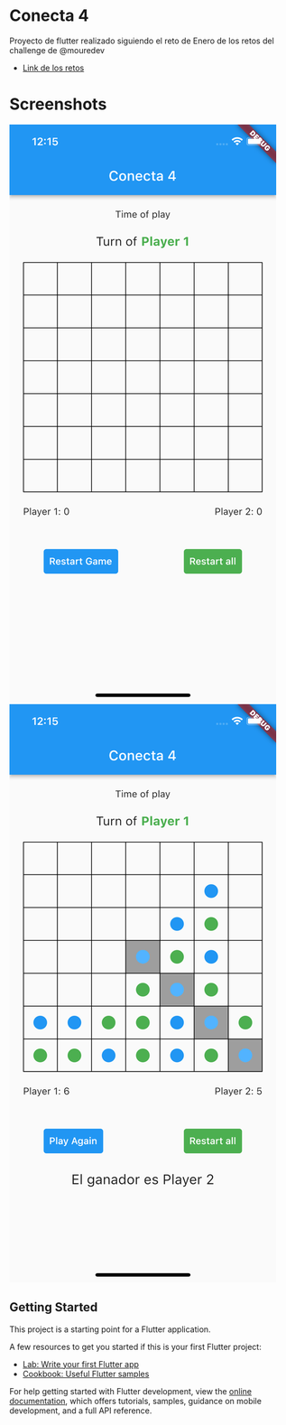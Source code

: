 # Conecta 4

Proyecto de flutter realizado siguiendo el reto de Enero de
los retos del challenge de @mouredev

- [Link de los retos](https://github.com/mouredev/Monthly-App-Challenge-2022)

# Screenshots

![Estado vacio](./screens/empty-state.png)
![Jugador gano](./screens/win-player.png)

## Getting Started

This project is a starting point for a Flutter application.

A few resources to get you started if this is your first Flutter project:

- [Lab: Write your first Flutter app](https://docs.flutter.dev/get-started/codelab)
- [Cookbook: Useful Flutter samples](https://docs.flutter.dev/cookbook)

For help getting started with Flutter development, view the
[online documentation](https://docs.flutter.dev/), which offers tutorials,
samples, guidance on mobile development, and a full API reference.
